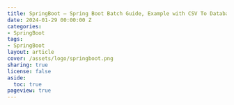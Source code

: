 ```yaml
---
title: SpringBoot — Spring Boot Batch Guide, Example with CSV To Database
date: 2024-01-29 00:00:00 Z
categories:
- SpringBoot
tags:
- SpringBoot
layout: article
cover: /assets/logo/springboot.png
sharing: true
license: false
aside:
  toc: true
pageview: true
---
```

